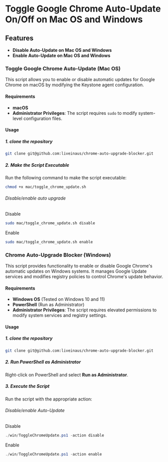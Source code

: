 # Toggle Google Chrome Auto-Update On/Off on Mac OS and Windows

## Features

- **Disable Auto-Update on Mac OS and Windows**
- **Enable Auto-Update on Mac OS and Windows**

### Toggle Google Chrome Auto-Update (Mac OS)

This script allows you to enable or disable automatic updates for Google Chrome on macOS by modifying the Keystone agent configuration.

#### Requirements

- **macOS**
- **Administrator Privileges**: The script requires `sudo` to modify system-level configuration files.

#### Usage

##### 1. clone the repository

```bash
git clone git@github.com:liveinaus/chrome-auto-upgrade-blocker.git
```

##### 2. Make the Script Executable

Run the following command to make the script executable:

```bash
chmod +x mac/toggle_chrome_update.sh
```

###### Disable/enable auto upgrade

Disable

```bash
sudo mac/toggle_chrome_update.sh disable
```

Enable

```bash
sudo mac/toggle_chrome_update.sh enable
```

### Chrome Auto-Upgrade Blocker (Windows)

This script provides functionality to enable or disable Google Chrome's automatic updates on Windows systems. It manages Google Update services and modifies registry policies to control Chrome's update behavior.

#### Requirements

- **Windows OS** (Tested on Windows 10 and 11)
- **PowerShell** (Run as Administrator)
- **Administrator Privileges**: The script requires elevated permissions to modify system services and registry settings.

#### Usage

##### 1. clone the repository

```bash
git clone git@github.com:liveinaus/chrome-auto-upgrade-blocker.git
```

##### 2. Run PowerShell as Administrator

Right-click on PowerShell and select **Run as Administrator**.

##### 3. Execute the Script

Run the script with the appropriate action:

###### Disable/enable Auto-Update

Disable

```powershell
./win/ToggleChromeUpdate.ps1 -action disable
```

Enable

```powershell
./win/ToggleChromeUpdate.ps1 -action enable
```
